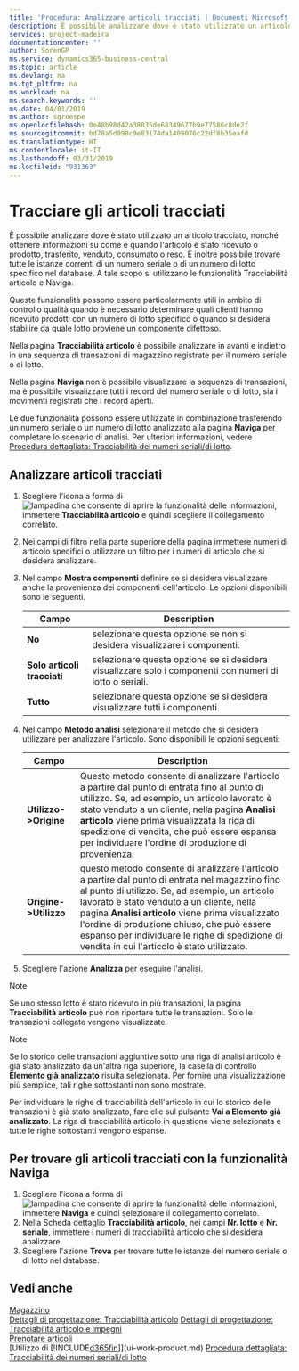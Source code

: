 ```yaml
---
title: 'Procedura: Analizzare articoli tracciati | Documenti Microsoft'
description: È possibile analizzare dove è stato utilizzato un articolo tracciato, nonché ottenere informazioni su come e quando l'articolo è stato ricevuto o prodotto, trasferito, venduto, consumato o reso. È inoltre possibile trovare tutte le istanze correnti di un numero seriale o di un numero di lotto specifico nel database. A tale scopo si utilizzano le funzionalità Tracciabilità articolo e Naviga.
services: project-madeira
documentationcenter: ''
author: SorenGP
ms.service: dynamics365-business-central
ms.topic: article
ms.devlang: na
ms.tgt_pltfrm: na
ms.workload: na
ms.search.keywords: ''
ms.date: 04/01/2019
ms.author: sgroespe
ms.openlocfilehash: 0e48b98d42a38035de68349677b9e77586c8de2f
ms.sourcegitcommit: bd78a5d990c9e83174da1409076c22df8b35eafd
ms.translationtype: HT
ms.contentlocale: it-IT
ms.lasthandoff: 03/31/2019
ms.locfileid: "931363"
---
```

# <a name="trace-item-tracked-items"></a>Tracciare gli articoli tracciati
È possibile analizzare dove è stato utilizzato un articolo tracciato, nonché ottenere informazioni su come e quando l'articolo è stato ricevuto o prodotto, trasferito, venduto, consumato o reso. È inoltre possibile trovare tutte le istanze correnti di un numero seriale o di un numero di lotto specifico nel database. A tale scopo si utilizzano le funzionalità Tracciabilità articolo e Naviga.  

 Queste funzionalità possono essere particolarmente utili in ambito di controllo qualità quando è necessario determinare quali clienti hanno ricevuto prodotti con un numero di lotto specifico o quando si desidera stabilire da quale lotto proviene un componente difettoso.  

 Nella pagina **Tracciabilità articolo** è possibile analizzare in avanti e indietro in una sequenza di transazioni di magazzino registrate per il numero seriale o di lotto.  

 Nella pagina **Naviga** non è possibile visualizzare la sequenza di transazioni, ma è possibile visualizzare tutti i record del numero seriale o di lotto, sia i movimenti registrati che i record aperti.  

 Le due funzionalità possono essere utilizzate in combinazione trasferendo un numero seriale o un numero di lotto analizzato alla pagina **Naviga** per completare lo scenario di analisi. Per ulteriori informazioni, vedere [Procedura dettagliata: Tracciabilità dei numeri seriali/di lotto](walkthrough-tracing-serial-lot-numbers.md).  

## <a name="to-trace-item-tracked-items"></a>Analizzare articoli tracciati  

1.  Scegliere l'icona a forma di ![lampadina che consente di aprire la funzionalità delle informazioni](media/ui-search/search_small.png "Informazioni sull'operazione che si desidera eseguire"), immettere **Tracciabilità articolo** e quindi scegliere il collegamento correlato.  
2.  Nei campi di filtro nella parte superiore della pagina immettere numeri di articolo specifici o utilizzare un filtro per i numeri di articolo che si desidera analizzare.  
3.  Nel campo **Mostra componenti** definire se si desidera visualizzare anche la provenienza dei componenti dell'articolo. Le opzioni disponibili sono le seguenti.  

    |Campo|Description|  
    |----------------------------------|---------------------------------------|  
    |**No**|selezionare questa opzione se non si desidera visualizzare i componenti.|  
    |**Solo articoli tracciati**|selezionare questa opzione se si desidera visualizzare solo i componenti con numeri di lotto o seriali.|  
    |**Tutto**|selezionare questa opzione se si desidera visualizzare tutti i componenti.|  

4.  Nel campo **Metodo analisi** selezionare il metodo che si desidera utilizzare per analizzare l'articolo. Sono disponibili le opzioni seguenti:  

    |Campo|Description|  
    |----------------------------------|---------------------------------------|  
    |**Utilizzo->Origine**|Questo metodo consente di analizzare l'articolo a partire dal punto di entrata fino al punto di utilizzo. Se, ad esempio, un articolo lavorato è stato venduto a un cliente, nella pagina **Analisi articolo** viene prima visualizzata la riga di spedizione di vendita, che può essere espansa per individuare l'ordine di produzione di provenienza.|  
    |**Origine->Utilizzo**|questo metodo consente di analizzare l'articolo a partire dal punto di entrata nel magazzino fino al punto di utilizzo. Se, ad esempio, un articolo lavorato è stato venduto a un cliente, nella pagina **Analisi articolo** viene prima visualizzato l'ordine di produzione chiuso, che può essere espanso per individuare le righe di spedizione di vendita in cui l'articolo è stato utilizzato.|  

5.  Scegliere l'azione **Analizza** per eseguire l'analisi.  

> [!NOTE]  
>  Se uno stesso lotto è stato ricevuto in più transazioni, la pagina **Tracciabilità articolo** può non riportare tutte le transazioni. Solo le transazioni collegate vengono visualizzate.  

> [!NOTE]  
>  Se lo storico delle transazioni aggiuntive sotto una riga di analisi articolo è già stato analizzato da un'altra riga superiore, la casella di controllo **Elemento già analizzato** risulta selezionata. Per fornire una visualizzazione più semplice, tali righe sottostanti non sono mostrate.  
>   
>  Per individuare le righe di tracciabilità dell'articolo in cui lo storico delle transazioni è già stato analizzato, fare clic sul pulsante **Vai a Elemento già analizzato**. La riga di tracciabilità articolo in questione viene selezionata e tutte le righe sottostanti vengono espanse.  

## <a name="to-find-item-tracked-items-with-navigate"></a>Per trovare gli articoli tracciati con la funzionalità Naviga  

1.  Scegliere l'icona a forma di ![lampadina che consente di aprire la funzionalità delle informazioni](media/ui-search/search_small.png "Informazioni sull'operazione che si desidera eseguire"), immettere **Naviga** e quindi selezionare il collegamento correlato.  
2.  Nella Scheda dettaglio **Tracciabilità articolo**, nei campi **Nr. lotto** e **Nr. seriale**, immettere i numeri di tracciabilità articolo che si desidera analizzare.  
3.  Scegliere l'azione **Trova** per trovare tutte le istanze del numero seriale o di lotto nel database.  

## <a name="see-also"></a>Vedi anche  
[Magazzino](inventory-manage-inventory.md)  
[Dettagli di progettazione: Tracciabilità articolo](design-details-item-tracking.md)
[Dettagli di progettazione: Tracciabilità articolo e impegni](design-details-item-tracking-and-reservations.md)  
[Prenotare articoli](inventory-how-to-reserve-items.md)  
[Utilizzo di [!INCLUDE[d365fin](includes/d365fin_md.md)]](ui-work-product.md)
[Procedura dettagliata: Tracciabilità dei numeri seriali/di lotto](walkthrough-tracing-serial-lot-numbers.md)
